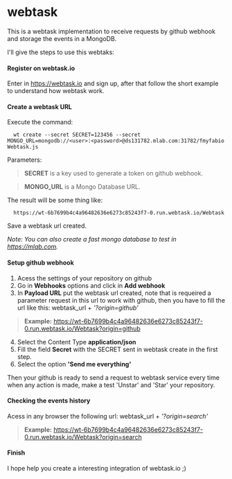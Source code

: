 # webtask

This is a webtask implementation to receive requests by github webhook and storage the events in a MongoDB.

I'll give the steps to use this webtaks:

#### Register on webtask.io

Enter in https://webtask.io and sign up, after that follow the short example to understand how webtask work.

#### Create a webtask URL

Execute the command:

```console
  wt create --secret SECRET=123456 --secret MONGO_URL=mongodb://<user>:<password>@ds131782.mlab.com:31782/fmyfabio Webtask.js
```
Parameters:

  > **SECRET** is a key used to generate a token on github webhook.
  
  > **MONGO_URL** is a Mongo Database URL.

The result will be some thing like:

```console
  https://wt-6b7699b4c4a96482636e6273c85243f7-0.run.webtask.io/Webtask
```
Save a webtask url created.

*Note: You can also create a fast mongo database to test in https://mlab.com.*

#### Setup github webhook

1. Acess the settings of your repository on github
2. Go in **Webhooks** options and click in **Add webhook**
3. In **Payload URL** put the webtask url created, note that is requeired a parameter request in this url to work with github, then you have to fill the url like this: webtask_url + *'?origin=github'* 

> **Example:** https://wt-6b7699b4c4a96482636e6273c85243f7-0.run.webtask.io/Webtask?origin=github

4. Select the Content Type **application/json**
5. Fill the field **Secret** with the SECRET sent in webtask create in the first step.
6. Select the option **'Send me everything'**

Then your github is ready to send a request to webtask service every time when any action is made, make a test 'Unstar' and 'Star' your repository.

#### Checking the events history

Acess in any browser the following url: webtask_url + *'?origin=search'* 

> **Example:** https://wt-6b7699b4c4a96482636e6273c85243f7-0.run.webtask.io/Webtask?origin=search

#### Finish

I hope help you create a interesting integration of webtask.io ;)

